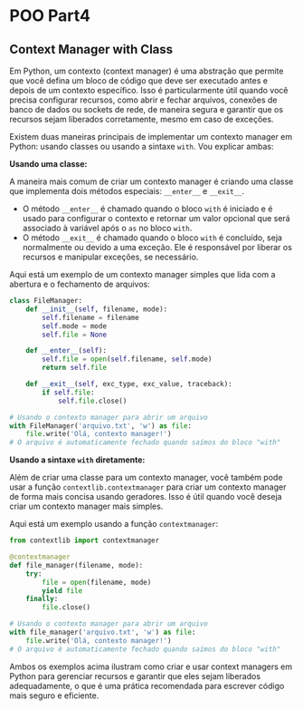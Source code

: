 # POO Part4

## Context Manager with Class

Em Python, um contexto (context manager) é uma abstração que permite que você defina um bloco de código que deve ser executado antes e depois de um contexto específico. Isso é particularmente útil quando você precisa configurar recursos, como abrir e fechar arquivos, conexões de banco de dados ou sockets de rede, de maneira segura e garantir que os recursos sejam liberados corretamente, mesmo em caso de exceções.

Existem duas maneiras principais de implementar um contexto manager em Python: usando classes ou usando a sintaxe `with`. Vou explicar ambas:

**Usando uma classe:**

A maneira mais comum de criar um contexto manager é criando uma classe que implementa dois métodos especiais: `__enter__` e `__exit__`.

- O método `__enter__` é chamado quando o bloco `with` é iniciado e é usado para configurar o contexto e retornar um valor opcional que será associado à variável após o `as` no bloco `with`.
- O método `__exit__` é chamado quando o bloco `with` é concluído, seja normalmente ou devido a uma exceção. Ele é responsável por liberar os recursos e manipular exceções, se necessário.

Aqui está um exemplo de um contexto manager simples que lida com a abertura e o fechamento de arquivos:

```python
class FileManager:
    def __init__(self, filename, mode):
        self.filename = filename
        self.mode = mode
        self.file = None

    def __enter__(self):
        self.file = open(self.filename, self.mode)
        return self.file

    def __exit__(self, exc_type, exc_value, traceback):
        if self.file:
            self.file.close()

# Usando o contexto manager para abrir um arquivo
with FileManager('arquivo.txt', 'w') as file:
    file.write('Olá, contexto manager!')
# O arquivo é automaticamente fechado quando saímos do bloco "with"
```

**Usando a sintaxe `with` diretamente:**

Além de criar uma classe para um contexto manager, você também pode usar a função `contextlib.contextmanager` para criar um contexto manager de forma mais concisa usando geradores. Isso é útil quando você deseja criar um contexto manager mais simples.

Aqui está um exemplo usando a função `contextmanager`:

```python
from contextlib import contextmanager

@contextmanager
def file_manager(filename, mode):
    try:
        file = open(filename, mode)
        yield file
    finally:
        file.close()

# Usando o contexto manager para abrir um arquivo
with file_manager('arquivo.txt', 'w') as file:
    file.write('Olá, contexto manager!')
# O arquivo é automaticamente fechado quando saímos do bloco "with"
```

Ambos os exemplos acima ilustram como criar e usar context managers em Python para gerenciar recursos e garantir que eles sejam liberados adequadamente, o que é uma prática recomendada para escrever código mais seguro e eficiente.
